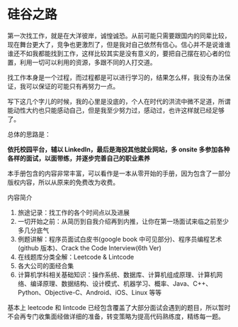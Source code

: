 硅谷之路
=======

第一次找工作，就是在大洋彼岸，诚惶诚恐。从前可能只需要跟国内的同辈比较，现在舞台更大了，竞争也更激烈了，但是我对自己依然有信心。信心并不是说谁谁谁还不如我都能找到工作，这样比较其实是没有意义的，要把自己摆在初心者的位置，利用一切可以利用的资源，多跟不同的人打交道。

找工作本身是一个过程，而过程都是可以进行学习的，结果怎么样，我没有办法保证，我可以保证的可能只有再努力一点。

写下这几个字儿的时候，我的心里是没底的，个人在时代的洪流中微不足道，所谓能动性大约也只能感动自己，但是我至少努力过，感动过，也许这样就已经足够了。

总体的思路是：

**依托校园平台，辅以 LinkedIn，最后是海投其他就业网站，多 onsite 多参加各种各样的面试，以面带练，并逐步完善自己的职业素养**

本手册包含的内容非常丰富，可以看作是一本从零开始的手册，因为包含了一部分版权内容，所以从原来的免费改为收费。

内容简介

1. 旅途记录：找工作的各个时间点以及进展
2. 一切开始之前：从简历到自我介绍再到内推，让你在第一场面试来临之前至少多几分底气
3. 例题讲解：程序员面试白皮书(google book 中可见部分)、程序员编程艺术(github 版本)、Crack the Code Interview(6th Ver)
4. 在线题库分类全解：Leetcode & Lintcode
5. 各大公司的面经合集
6. 计算机学科相关基础知识：操作系统、数据库、计算机组成原理、计算机网络、编译原理、数据结构、设计模式、机器学习、概率、Java、C++、Python、Objective-C、Android、iOS、Linux 等等


基本上 leetcode 和 lintcode 已经包含覆盖了大部分面试会遇到的题目，所以暂时不会再专门收集面经做详细的准备，转变策略为提高代码熟练度，精练每一题。
